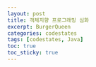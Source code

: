 ```yaml
---
layout: post
title: 객체지향 프로그래밍 심화
excerpt: BurgerQueen
categories: codestates
tags: [codestates, Java]
toc: true
toc_sticky: true
---
```

